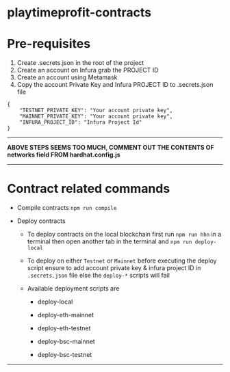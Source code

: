 # playtimeprofit-contracts

# Pre-requisites

1. Create .secrets.json in the root of the project
2. Create an account on Infura grab the PROJECT ID
3. Create an account using Metamask
4. Copy the account Private Key and Infura PROJECT ID to .secrets.json file

```
{
    "TESTNET_PRIVATE_KEY": "Your account private key",
    "MAINNET_PRIVATE_KEY": "Your account private key",
    "INFURA_PROJECT_ID": "Infura Project Id"
}
```
----

**ABOVE STEPS SEEMS TOO MUCH, COMMENT OUT THE CONTENTS OF networks field FROM hardhat.config.js**

----
# Contract related commands

- Compile contracts `npm run compile`

- Deploy contracts

    - To deploy contracts on the local blockchain first run `npm run hhn` in a terminal then open another tab in the terminal and `npm run deploy-local`

    - To deploy on either `Testnet` or `Mainnet` before executing the deploy script ensure to add account private key & infura project ID in `.secrets.json` file else the `deploy-*` scripts will fail

    - Available deployment scripts are

        - deploy-local
        
        - deploy-eth-mainnet

        - deploy-eth-testnet
        
        - deploy-bsc-mainnet

        - deploy-bsc-testnet

----
